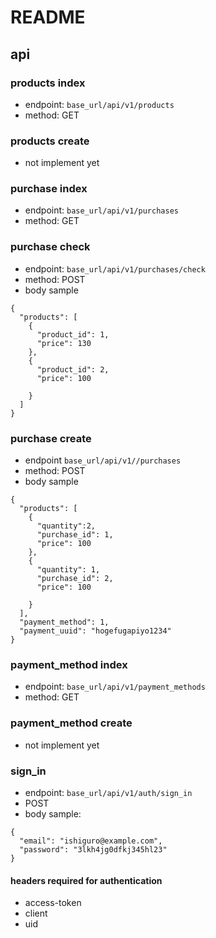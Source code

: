 # README
## api
### products index
  * endpoint: `base_url/api/v1/products`
  * method: GET

### products create
  * not implement yet

### purchase index
  * endpoint: `base_url/api/v1/purchases`
  * method: GET

### purchase check
  * endpoint: `base_url/api/v1/purchases/check`
  * method: POST
  * body sample
```
{
  "products": [
    {
      "product_id": 1,
      "price": 130
    },
    {
      "product_id": 2,
      "price": 100

    }
  ]
}
```

### purchase create
  * endpoint `base_url/api/v1//purchases`
  * method: POST
  * body sample
```
{
  "products": [
    {
      "quantity":2,
      "purchase_id": 1,
      "price": 100
    },
    {
      "quantity": 1,
      "purchase_id": 2,
      "price": 100

    }
  ],
  "payment_method": 1,
  "payment_uuid": "hogefugapiyo1234"
}
```

### payment_method index
  * endpoint: `base_url/api/v1/payment_methods`
  * method: GET

### payment_method create
  * not implement yet

### sign_in
  * endpoint: `base_url/api/v1/auth/sign_in`
  * POST
  * body sample:
```
{
  "email": "ishiguro@example.com",
  "password": "3lkh4jg0dfkj345hl23"
}
```

#### headers required for authentication
  * access-token
  * client
  * uid